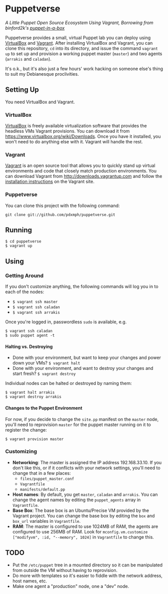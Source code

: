 # Puppetverse

_A Little Puppet Open Source Ecosystem Using Vagrant, Borrowing from binford2k's [puppet-in-a-box](https://github.com/binford2k/puppet-in-a-box)_

Puppetverse provides a small, virtual Puppet lab you can deploy using [VirtualBox][] and [Vagrant][]. After installing VirtualBox and Vagrant, you can clone this repository, `cd` into its directory, and issue the command `vagrant up` to set up and provision a working puppet master (`master`) and two agents (`arrakis` and `caladan`). 

It's o.k., but it's also just a few hours' work hacking on someone else's thing to suit my Debianesque proclivities.

## Setting Up

You need VirtualBox and Vagrant. 

### VirtualBox 

[VirtualBox][] is freely available virtualization software that provides the headless VMs Vagrant provisions. You can download it from <https://www.virtualbox.org/wiki/Downloads>. Once you have it installed, you won't need to do anything else with it. Vagrant will handle the rest. 

### Vagrant

[Vagrant][] is an open source tool that allows you to quickly stand up virtual environments and code that closely match production environments. You can download Vagrant from <http://downloads.vagrantup.com> and follow the [installation instructions][] on the Vagrant site. 

### Puppetverse

You can clone this project with the following command:

`git clone git://github.com/pdxmph/puppetverse.git`

## Running

`$ cd puppetverse`  
`$ vagrant up`

## Using

### Getting Around

If you don't customize anything, the following commands will log you in to each of the nodes:

- `$ vagrant ssh master`   
- `$ vagrant ssh caladan` 
- `$ vagrant ssh arrakis` 

Once you're logged in, passwordless `sudo` is available, e.g. 

`$ vagrant ssh caladan`  
`$ sudo puppet agent -t`

#### Halting vs. Destroying

- Done with your environment, but want to keep your changes and power down your VMs? `$ vagrant halt`
- Done with your environment, and want to destroy your changes and start fresh? `$ vagrant destroy`

Individual nodes can be halted or destroyed by naming them:

`$ vagrant halt arrakis`  
`$ vagrant destroy arrakis`

#### Changes to the Puppet Environment

For now, if you decide to change the `site.pp` manifest on the `master` node, you'll need to reprovision `master` for the puppet master running on it to register the change:

`$ vagrant provision master`

### Customizing

- __Networking__: The master is assigned the IP address 192.168.33.10. If you don't like this, or if it conflicts with your network settings, you'll need to change that in a few places: 
  - `files/puppet_master.conf`
  - `Vagrantfile`
  - `manifests/default.pp`
- __Host names__: By default, you get `master`, `caladan` and `arrakis`. You can change the agent names by editing the `puppet_agents` array in `Vagrantfile`.
- __Base Box__: The base box is an Ubuntu/Precise VM provided by the Vagrant project. You can change the base box by editing the `box` and `box_url` variables in `Vagrantfile`. 
- __RAM__: The master is configured to use 1024MB of RAM, the agents are configured to use 256MB of RAM. Look for `mconfig.vm.customize ["modifyvm", :id, "--memory", 1024]` in `Vagrantfile` to change this.

## TODO

- Put the `/etc/puppet` tree in a mounted directory so it can be manipulated from outside the VM without having to reprovision.
- Do more with templates so it's easier to fiddle with the network address, host names, etc. 
- Make one agent a "production" node, one a "dev" node. 


[VirtualBox]: http://virtualbox.com
[Vagrant]: http://vagrantup.com
[installation instructions]: http://docs.vagrantup.com/v1/docs/getting-started/index.html